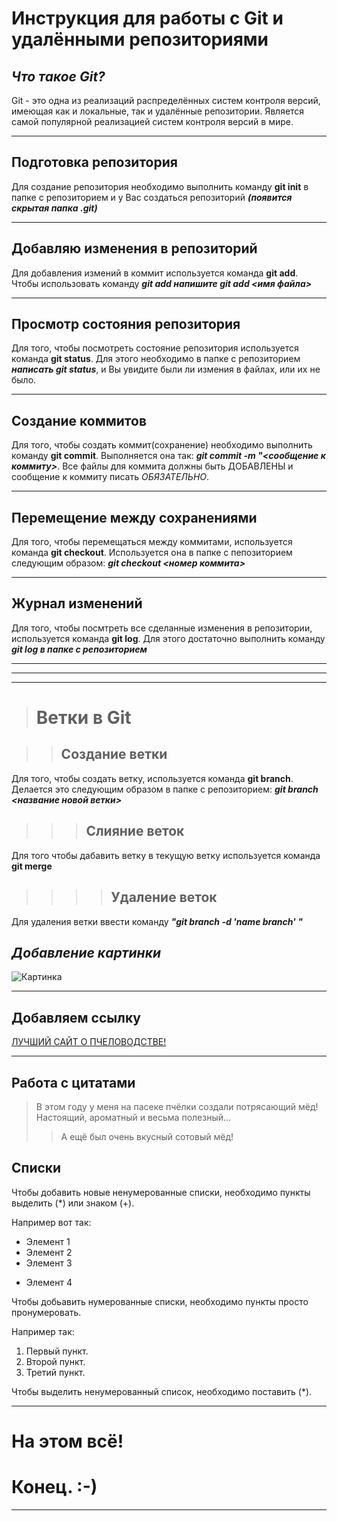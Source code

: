# Инструкция для работы с Git и удалёнными репозиториями

## *Что такое Git?*
Git - это одна из реализаций распределённых систем контроля версий, имеющая как и локальные, так и удалённые репозитории. Является самой популярной реализацией систем контроля версий в мире.
***
## Подготовка репозитория
Для создание репозитория необходимо выполнить команду **git init**  в папке с репозиторием и у Вас создаться репозиторий ***(появится скрытая папка .git)***
***

## Добавляю изменения в репозиторий

Для добавления измений в коммит используется команда **git add**. Чтобы использовать команду ***git add напишите git add <имя файла>***
***

## Просмотр состояния репозитория
Для того, чтобы посмотреть состояние репозитория используется команда **git status**. Для этого необходимо в папке с репозиторием ***написать git status***, и Вы увидите были ли измения в файлах, или их не было.
***

## Создание коммитов
Для того, чтобы создать коммит(сохранение) необходимо выполнить команду **git commit**. Выполняется она так: ***git commit -m "<сообщение к коммиту>***. Все файлы для коммита должны быть ДОБАВЛЕНЫ и сообщение к коммиту писать *ОБЯЗАТЕЛЬНО*.
***

## Перемещение между сохранениями
Для того, чтобы перемещаться между коммитами, используется команда **git checkout**. Используется она в папке с пепозиторием следующим образом: ***git checkout <номер коммита>***
***

## Журнал изменений
Для того, чтобы посмтреть все сделанные изменения в репозитории, используется команда **git log**. Для этого достаточно выполнить команду ***git log в папке с репозиторием***

***
---
***



># Ветки в Git

>>## Создание ветки

Для того, чтобы создать ветку, используется команда **git branch**. Делается это следующим образом в папке с репозиторием: ***git branch <название новой ветки>***

>>>## Слияние веток

Для того чтобы дабавить ветку в текущую ветку используется команда **git merge** <name branch>

>>>>## Удаление веток
Для удаления ветки ввести команду ***"git branch -d 'name branch' "***


## *Добавление картинки*
![Картинка](https://мёд-да-пчёлы.мир.рус/gallery_gen/05e116235e96c064400aebf4c3be82cc.JPG)
***

## Добавляем ссылку
[ЛУЧШИЙ САЙТ О ПЧЕЛОВОДСТВЕ!](https://xn-----7kcob8bb3a6exb5ch.xn--h1ahn.xn--p1acf/)
***

## Работа с цитатами
>В этом году у меня на пасеке пчёлки создали потрясающий мёд! Настоящий, ароматный и весьма полезный...
>>А ещё был очень вкусный сотовый мёд!

## Списки
Чтобы добавить новые ненумерованные списки, необходимо пункты выделить (*) или знаком (+).

 Например вот так:
* Элемент 1
* Элемент 2
* Элемент 3
+ Элемент 4

Чтобы добьавить нумерованные списки, необходимо пункты просто пронумеровать.

 Например так:
1. Первый пункт.
2. Второй пункт.
3. Третий пункт.


Чтобы выделить ненумерованный список, необходимо поставить (*). 

---
# На этом всё! 
# Конец.        :-)

***
